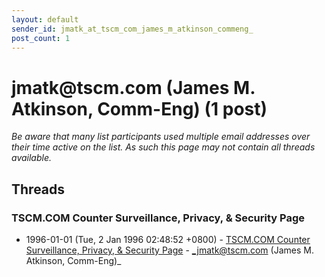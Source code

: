 ```yaml
---
layout: default
sender_id: jmatk_at_tscm_com_james_m_atkinson_commeng_
post_count: 1
---
```


# jmatk<span>@</span>tscm.com (James M. Atkinson, Comm-Eng) (1 post)

_Be aware that many list participants used multiple email addresses over their time active on the list. As such this page may not contain all threads available._

## Threads

### TSCM.COM Counter Surveillance, Privacy,  & Security Page
+ 1996-01-01 (Tue, 2 Jan 1996 02:48:52 +0800) - [TSCM.COM Counter Surveillance, Privacy,  & Security Page](/archive/1996/01/5bd612d93b36bb50f275bf40e252ad9acb79851b625c012fd7cb278466a8d281) - _jmatk@tscm.com (James M. Atkinson, Comm-Eng)_

